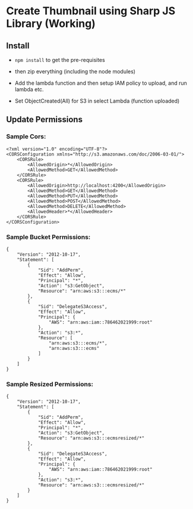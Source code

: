 # Create Thumbnail using Sharp JS Library (Working)

## Install

* ```npm install``` to get the pre-requisites

* then zip everything (including the node modules)

* Add the lambda function and then setup IAM policy to upload, and run lambda etc.

* Set ObjectCreated(All) for S3 in select Lambda (function uploaded)

## Update Permissions

### Sample Cors:

```
<?xml version="1.0" encoding="UTF-8"?>
<CORSConfiguration xmlns="http://s3.amazonaws.com/doc/2006-03-01/">
    <CORSRule>
        <AllowedOrigin>*</AllowedOrigin>
        <AllowedMethod>GET</AllowedMethod>
    </CORSRule>
    <CORSRule>
        <AllowedOrigin>http://localhost:4200</AllowedOrigin>
        <AllowedMethod>GET</AllowedMethod>
        <AllowedMethod>PUT</AllowedMethod>
        <AllowedMethod>POST</AllowedMethod>
        <AllowedMethod>DELETE</AllowedMethod>
        <AllowedHeader>*</AllowedHeader>
    </CORSRule>
</CORSConfiguration>
```

### Sample Bucket Permissions:

```
{
	"Version": "2012-10-17",
	"Statement": [
		{
			"Sid": "AddPerm",
			"Effect": "Allow",
			"Principal": "*",
			"Action": "s3:GetObject",
			"Resource": "arn:aws:s3:::ecms/*"
		},
		{
			"Sid": "DelegateS3Access",
			"Effect": "Allow",
			"Principal": {
				"AWS": "arn:aws:iam::786462021999:root"
			},
			"Action": "s3:*",
			"Resource": [
				"arn:aws:s3:::ecms/*",
				"arn:aws:s3:::ecms"
			]
		}
	]
}
```

### Sample Resized Permissions:

```
{
	"Version": "2012-10-17",
	"Statement": [
		{
			"Sid": "AddPerm",
			"Effect": "Allow",
			"Principal": "*",
			"Action": "s3:GetObject",
			"Resource": "arn:aws:s3:::ecmsresized/*"
		},
		{
			"Sid": "DelegateS3Access",
			"Effect": "Allow",
			"Principal": {
				"AWS": "arn:aws:iam::786462021999:root"
			},
			"Action": "s3:*",
			"Resource": "arn:aws:s3:::ecmsresized/*"
		}
	]
}
```